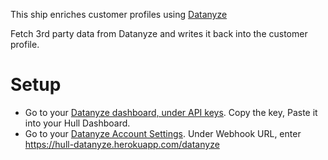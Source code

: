 This ship enriches customer profiles using [Datanyze](https://datanyze.com)

Fetch 3rd party data from Datanyze and writes it back into the customer profile.

# Setup

- Go to your [Datanyze dashboard, under API keys](https://dashboard.datanyze.com/keys). Copy the key, Paste it into your Hull Dashboard.
- Go to your [Datanyze Account Settings](https://dashboard.datanyze.com/account). Under Webhook URL, enter https://hull-datanyze.herokuapp.com/datanyze
